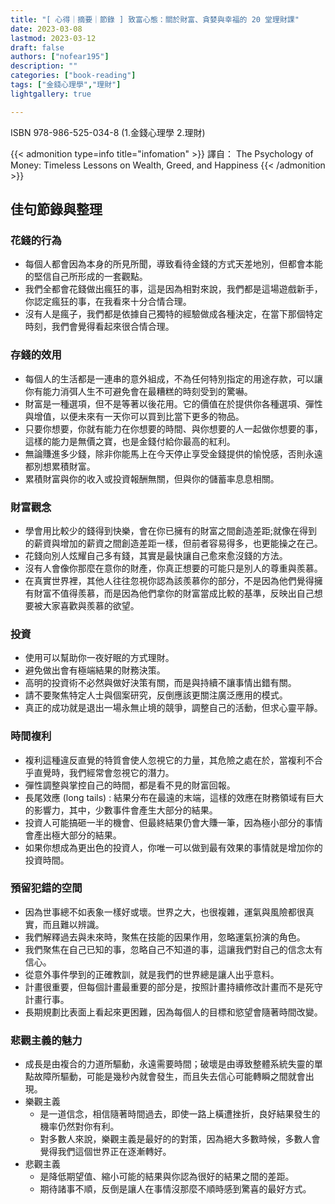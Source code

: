 ```yaml
---
title: "[ 心得｜摘要｜節錄 ] 致富心態：關於財富、貪婪與幸福的 20 堂理財課"
date: 2023-03-08
lastmod: 2023-03-12
draft: false
authors: ["nofear195"]
description: ""
categories: ["book-reading"]
tags: ["金錢心理學","理財"]
lightgallery: true

---
```


ISBN 978-986-525-034-8 (1.金錢心理學 2.理財)
<!--more-->

{{< admonition type=info title="infomation"  >}}
譯自： The Psychology of Money: Timeless Lessons on Wealth, Greed, and Happiness
{{< /admonition >}}

## 佳句節錄與整理

### 花錢的行為

- 每個人都會因為本身的所見所聞，導致看待金錢的方式天差地別，但都會本能的堅信自己所形成的一套觀點。
- 我們全都會花錢做出瘋狂的事，這是因為相對來說，我們都是這場遊戲新手，你認定瘋狂的事，在我看來十分合情合理。
- 沒有人是瘋子，我們都是依據自己獨特的經驗做成各種決定，在當下那個特定時刻，我們會覺得看起來很合情合理。

### 存錢的效用

- 每個人的生活都是一連串的意外組成，不為任何特別指定的用途存款，可以讓你有能力消弭人生不可避免會在最糟糕的時刻受到的驚嚇。
- 財富是一種選項，但不是等著以後花用。它的價值在於提供你各種選項、彈性與增值，以便未來有一天你可以買到比當下更多的物品。
- 只要你想要，你就有能力在你想要的時間、與你想要的人一起做你想要的事，這樣的能力是無價之寶，也是金錢付給你最高的紅利。
- 無論賺進多少錢，除非你能馬上在今天停止享受金錢提供的愉悅感，否則永遠都別想累積財富。
- 累積財富與你的收入或投資報酬無關，但與你的儲蓄率息息相關。

### 財富觀念

- 學會用比較少的錢得到快樂，會在你已擁有的財富之間創造差距;就像在得到的薪資與增加的薪資之間創造差距一樣，但前者容易得多，也更能操之在己。
- 花錢向別人炫耀自己多有錢，其實是最快讓自己愈來愈沒錢的方法。
- 沒有人會像你那麼在意你的財產，你真正想要的可能只是別人的尊重與羨慕。
- 在真實世界裡，其他人往往忽視你認為該羨慕你的部分，不是因為他們覺得擁有財富不值得羨慕，而是因為他們拿你的財富當成比較的基準，反映出自己想要被大家喜歡與羨慕的欲望。

### 投資

- 使用可以幫助你一夜好眠的方式理財。
- 避免做出會有極端結果的財務決策。
- 高明的投資術不必然與做好決策有關，而是與持續不讓事情出錯有關。
- 請不要聚焦特定人士與個案研究，反倒應該更關注廣泛應用的模式。
- 真正的成功就是退出一場永無止境的競爭，調整自己的活動，但求心靈平靜。

### 時間複利

- 複利這種違反直覺的特質會使人忽視它的力量，其危險之處在於，當複利不合乎直覺時，我們經常會忽視它的潛力。
- 彈性調整與掌控自己的時間，都是看不見的財富回報。
- 長尾效應 (long tails) : 結果分布在最遠的末端，這樣的效應在財務領域有巨大的影響力，其中，少數事件會產生大部分的結果。
- 投資人可能搞砸一半的機會、但最終結果仍會大賺一筆，因為極小部分的事情會產出極大部分的結果。
- 如果你想成為更出色的投資人，你唯一可以做到最有效果的事情就是增加你的投資時間。

### 預留犯錯的空間

- 因為世事總不如表象一樣好或壞。世界之大，也很複雜，運氣與風險都很真實，而且難以辨識。
- 我們解釋過去與未來時，聚焦在技能的因果作用，忽略運氣扮演的角色。
- 我們聚焦在自己已知的事，忽略自己不知道的事，這讓我們對自己的信念太有信心。
- 從意外事件學到的正確教訓，就是我們的世界總是讓人出乎意料。
- 計畫很重要，但每個計畫最重要的部分是，按照計畫持續修改計畫而不是死守計畫行事。
- 長期規劃比表面上看起來更困難，因為每個人的目標和慾望會隨著時間改變。

### 悲觀主義的魅力

- 成長是由複合的力道所驅動，永遠需要時間；破壞是由導致整體系統失靈的單點故障所驅動，可能是幾秒內就會發生，而且失去信心可能轉瞬之間就會出現。
- 樂觀主義
  - 是一道信念，相信隨著時間過去，即使一路上橫遭挫折，良好結果發生的機率仍然對你有利。
  - 對多數人來說，樂觀主義是最好的的對策，因為絕大多數時候，多數人會覺得我們這個世界正在逐漸轉好。
- 悲觀主義
  - 是降低期望值、縮小可能的結果與你認為很好的結果之間的差距。
  - 期待諸事不順，反倒是讓人在事情沒那麼不順時感到驚喜的最好方式。
